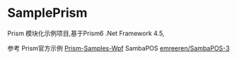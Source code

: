 # SamplePrism
Prism 模块化示例项目,基于Prism6 .Net Framework 4.5,

参考 Prism官方示例 [Prism-Samples-Wpf](https://github.com/PrismLibrary/Prism-Samples-Wpf)
     SambaPOS     [emreeren/SambaPOS-3](https://github.com/emreeren/SambaPOS-3)
